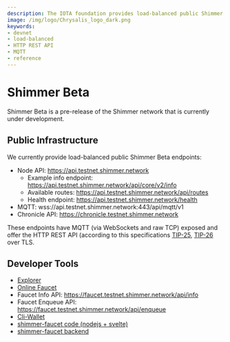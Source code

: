 ```yaml
---
description: The IOTA foundation provides load-balanced public Shimmer Beta endpoints, where MQTT and the HTTP REST API are enabled.
image: /img/logo/Chrysalis_logo_dark.png
keywords:
- devnet
- load-balanced
- HTTP REST API
- MQTT
- reference
---
```

# Shimmer Beta

Shimmer Beta is a pre-release of the Shimmer network that is currently under development.

## Public Infrastructure

We currently provide load-balanced public Shimmer Beta endpoints:

 - Node API: https://api.testnet.shimmer.network
   - Example info endpoint: https://api.testnet.shimmer.network/api/core/v2/info
   - Available routes: https://api.testnet.shimmer.network/api/routes
   - Health endpoint: https://api.testnet.shimmer.network/health
 - MQTT: wss://api.testnet.shimmer.network:443/api/mqtt/v1
 - Chronicle API: https://chronicle.testnet.shimmer.network

These endpoints have MQTT (via WebSockets and raw TCP) exposed and offer the HTTP REST API (according to this specifications [TIP-25](https://editor.swagger.io/?url=https://raw.githubusercontent.com/iotaledger/tips/stardust-api/tips/TIP-0025/core-rest-api.yaml), [TIP-26](https://editor.swagger.io/?url=https://raw.githubusercontent.com/iotaledger/tips/main/tips/TIP-0026/indexer-rest-api.yaml) over TLS.

## Developer Tools

- [Explorer](https://explorer.shimmer.network)
- [Online Faucet](https://faucet.testnet.shimmer.network)
- Faucet Info API: https://faucet.testnet.shimmer.network/api/info
- Faucet Enqueue API: https://faucet.testnet.shimmer.network/api/enqueue
- [Cli-Wallet](https://github.com/iotaledger/cli-wallet/tree/develop)
- [shimmer-faucet code (nodejs + svelte)](https://github.com/iotaledger/chrysalis-faucet/tree/hornet)
- [shimmer-faucet backend](https://github.com/iotaledger/inx-faucet)
